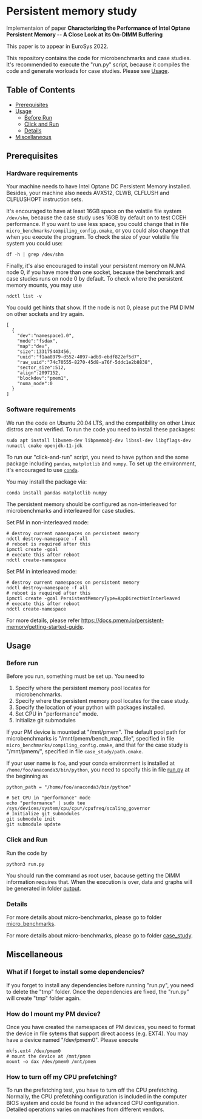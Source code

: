 # Persistent memory study

Implementaion of paper **Characterizing the Performance of Intel Optane Persistent Memory -- A Close Look at its On-DIMM Buffering**

This paper is to appear in EuroSys 2022.

This repository contains the code for microbenchmarks and case studies. It's recommended to execute the "run.py" script, because it
compiles the code and generate worloads for case studies. Please see [Usage](#usage).
## Table of Contents

<!-- - [Background](#background) -->
- [Prerequisites](#prerequisites)
- [Usage](#usage)
	- [Before Run](#before-run)
	- [Click and Run](#click-and-run)
  - [Details](#details)
- [Miscellaneous](#Miscellaneous)
<!-- ## Background -->

## Prerequisites

### Hardware requirements
Your machine needs to have Intel Optane DC Persistent Memory installed.
Besides, your machine also needs AVX512, CLWB, CLFLUSH and CLFLUSHOPT instruction sets.

It's encouraged to have at least 16GB space on the volatile file system `/dev/shm`, 
because the case study uses 16GB by default on to test CCEH performance. 
If you want to use less space, you could change that in file `micro_benchmarks/compiling_config.cmake`, or
you could also change that when you execute the program.
To check the size of your volatile file system you could use:
```
df -h | grep /dev/shm
```

Finally, it's also encouraged to install your persistent memory on NUMA node 0, if you have more than one socket, 
because the benchmark and case studies runs on node 0 by default.
To check where the persistent memory mounts, you may use
```
ndctl list -v
```
You could get hints that show. If the node is not 0, please put the PM DIMM on other sockets and try again.
```
[
  {
    "dev":"namespace1.0",
    "mode":"fsdax",
    "map":"dev",
    "size":133175443456,
    "uuid":"f1aa8979-d552-4097-adb9-ebdf822ef5d7",
    "raw_uuid":"74c70555-8270-45d8-a76f-5ddc1e2b8838",
    "sector_size":512,
    "align":2097152,
    "blockdev":"pmem1",
    "numa_node":0
  }
]
```

### Software requirements

We run the code on Ubuntu 20.04 LTS, and the compatibility on other Linux distros are not verified. 
To run the code you need to install these packages:

```
sudo apt install libvmem-dev libpmemobj-dev libssl-dev libgflags-dev numactl cmake openjdk-11-jdk
```
To run our "click-and-run" script, you need to have python and the some package including `pandas`, `matplotlib` and `numpy`.
To set up the environment, it's encouraged to use [`conda`](https://docs.anaconda.com/anaconda/install/linux/#installing-on-linux).

You may install the package via:
```
conda install pandas matplotlib numpy
```

The persistent memory should be configured as non-interleaved for microbenchmarks and interleaved for case studies.

Set PM in non-interleaved mode:
```
# destroy current namespaces on persistent memory
ndctl destroy-namespace -f all
# reboot is required after this
ipmctl create -goal
# execute this after reboot
ndctl create-namespace
```
Set PM in interleaved mode:
```
# destroy current namespaces on persistent memory
ndctl destroy-namespace -f all
# reboot is required after this
ipmctl create -goal PersistentMemoryType=AppDirectNotInterleaved
# execute this after reboot
ndctl create-namespace
```
For more details, please refer https://docs.pmem.io/persistent-memory/getting-started-guide.

## Usage
### Before run
Before you run, something must be set up. You need to
1. Specify where the persistent memory pool locates for microbenchmarks.
2. Specify where the persistent memory pool locates for the case study.
3. Specify the location of your python with packages installed.
4. Set CPU in "performance" mode.
5. Initialize git submodules

If your PM device is mounted at "/mnt/pmem".
The default pool path for microbenchmarks is "/mnt/pmem/bench_map_file", specified in file 
`micro_benchmarks/compiling_config.cmake`, and that for the case study is "/mnt/pmem/", specified in
file `case_study/path.cmake`.

If your user name is `foo`, and your conda environment is installed at `/home/foo/anaconda3/bin/python`,
you need to specify this in file [run.py](run.py) at the beginning as
```
python_path = "/home/foo/anaconda3/bin/python"
```

```
# Set CPU in "performance" mode
echo "performance" | sudo tee /sys/devices/system/cpu/cpu*/cpufreq/scaling_governor
# Initialize git submodules
git submodule init
git submodule update
```

### Click and Run
Run the code by
```
python3 run.py
```
You should run the command as root user, bacause getting the DIMM information requires that.
When the execution is over, data and graphs will be generated in folder [output](output).
### Details
For more details about micro-benchmarks, please go to folder [micro_benchmarks](micro_benchmarks).

For more details about micro-benchmarks, please go to folder [case_study](case_study).

## Miscellaneous
### What if I forget to install some dependencies?
 If you forget to install any dependencies before running "run.py", you need to delete the "tmp" folder. Once the dependencies are fixed, the "run.py" will create "tmp" folder again.
### How do I mount my PM device?
Once you have created the namespaces of PM devices, you need to format the device in file sytems that support direct access (e.g. EXT4). You may have a device named "/dev/pmem0". Please execute
```
mkfs.ext4 /dev/pmem0
# mount the device at /mnt/pmem
mount -o dax /dev/pmem0 /mnt/pmem
```

### How to turn off my CPU prefetching?
To run the prefetching test, you have to turn off the CPU prefetching. Normally, the CPU prefetching configuration is included in the computer BIOS system and could be found in the advanced CPU configuration. Detailed operations varies on machines from different vendors.